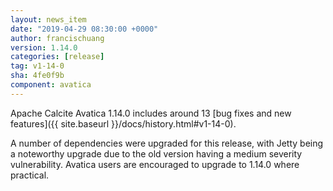 ```yaml
---
layout: news_item
date: "2019-04-29 08:30:00 +0000"
author: francischuang
version: 1.14.0
categories: [release]
tag: v1-14-0
sha: 4fe0f9b
component: avatica
---
```

<!--
{% comment %}
Licensed to the Apache Software Foundation (ASF) under one or more
contributor license agreements.  See the NOTICE file distributed with
this work for additional information regarding copyright ownership.
The ASF licenses this file to you under the Apache License, Version 2.0
(the "License"); you may not use this file except in compliance with
the License.  You may obtain a copy of the License at

http://www.apache.org/licenses/LICENSE-2.0

Unless required by applicable law or agreed to in writing, software
distributed under the License is distributed on an "AS IS" BASIS,
WITHOUT WARRANTIES OR CONDITIONS OF ANY KIND, either express or implied.
See the License for the specific language governing permissions and
limitations under the License.
{% endcomment %}
-->

Apache Calcite Avatica 1.14.0 includes around 13
[bug fixes and new features]({{ site.baseurl }}/docs/history.html#v1-14-0).

A number of dependencies were upgraded for this release, with Jetty being
a noteworthy upgrade due to the old version having a medium severity vulnerability.
Avatica users are encouraged to upgrade to 1.14.0 where practical.
